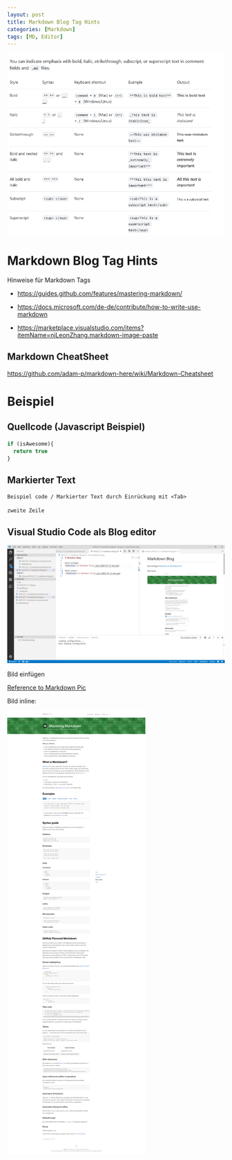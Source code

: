 ```yaml
---
layout: post
title: Markdown Blog Tag Hints 
categories: [Markdown]
tags: [MD, Editor]
---
```

![](../pics/20230705181318_md_cheats.png)

# Markdown Blog Tag Hints 
Hinweise für Markdown Tags

- <https://guides.github.com/features/mastering-markdown/>

- <https://docs.microsoft.com/de-de/contribute/how-to-write-use-markdown>

- <https://marketplace.visualstudio.com/items?itemName=njLeonZhang.markdown-image-paste>

## Markdown CheatSheet

<https://github.com/adam-p/markdown-here/wiki/Markdown-Cheatsheet> 

# Beispiel 

## Quellcode (Javascript Beispiel)

```javascript
if (isAwesome){
  return true
}
```

## Markierter Text 

    Beispiel code / Markierter Text durch Einrückung mit <Tab>

    zweite Zeile 

    
## Visual Studio Code als Blog editor 

![VSCode als Blog](../pic/2019-07-17-VSCode-as-Blog-Editor.png)

Bild einfügen 

[Reference to Markdown Pic](../pic/2019-07-17-md.png)


Bild inline:

![Reference to Markdown Pic](../pic/2019-07-17-md.png)




